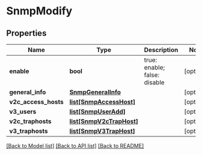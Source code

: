 # SnmpModify

## Properties
Name | Type | Description | Notes
------------ | ------------- | ------------- | -------------
**enable** | **bool** | true: enable; false: disable | [optional] 
**general_info** | [**SnmpGeneralInfo**](SnmpGeneralInfo.md) |  | [optional] 
**v2c_access_hosts** | [**list[SnmpAccessHost]**](SnmpAccessHost.md) |  | [optional] 
**v3_users** | [**list[SnmpUserAdd]**](SnmpUserAdd.md) |  | [optional] 
**v2c_traphosts** | [**list[SnmpV2cTrapHost]**](SnmpV2cTrapHost.md) |  | [optional] 
**v3_traphosts** | [**list[SnmpV3TrapHost]**](SnmpV3TrapHost.md) |  | [optional] 

[[Back to Model list]](../README.md#documentation-for-models) [[Back to API list]](../README.md#documentation-for-api-endpoints) [[Back to README]](../README.md)


